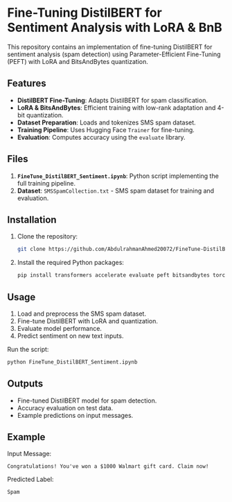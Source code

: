 # Fine-Tuning DistilBERT for Sentiment Analysis with LoRA & BnB

This repository contains an implementation of fine-tuning DistilBERT for sentiment analysis (spam detection) using Parameter-Efficient Fine-Tuning (PEFT) with LoRA and BitsAndBytes quantization.

## Features

- **DistilBERT Fine-Tuning**: Adapts DistilBERT for spam classification.
- **LoRA & BitsAndBytes**: Efficient training with low-rank adaptation and 4-bit quantization.
- **Dataset Preparation**: Loads and tokenizes SMS spam dataset.
- **Training Pipeline**: Uses Hugging Face `Trainer` for fine-tuning.
- **Evaluation**: Computes accuracy using the `evaluate` library.

## Files

1. **`FineTune_DistilBERT_Sentiment.ipynb`**: Python script implementing the full training pipeline.
2. **Dataset**: `SMSSpamCollection.txt` - SMS spam dataset for training and evaluation.

## Installation

1. Clone the repository:
   ```bash
   git clone https://github.com/AbdulrahmanAhmed20072/FineTune-DistilBERT-Sentiment.git
   ```
2. Install the required Python packages:
   ```bash
   pip install transformers accelerate evaluate peft bitsandbytes torch datasets pandas
   ```

## Usage

1. Load and preprocess the SMS spam dataset.
2. Fine-tune DistilBERT with LoRA and quantization.
3. Evaluate model performance.
4. Predict sentiment on new text inputs.

Run the script:
```bash
python FineTune_DistilBERT_Sentiment.ipynb
```

## Outputs

- Fine-tuned DistilBERT model for spam detection.
- Accuracy evaluation on test data.
- Example predictions on input messages.

## Example

Input Message:
```
Congratulations! You've won a $1000 Walmart gift card. Claim now!
```

Predicted Label:
```
Spam
```
